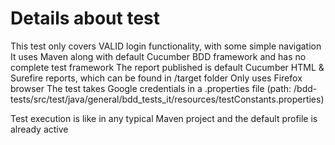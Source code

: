 # Details about test
This test only covers VALID login functionality, with some simple navigation
It uses Maven along with default Cucumber BDD framework and has no complete test framework
The report published is default Cucumber HTML & Surefire reports, which can be found in /target folder
Only uses Firefox browser
The test takes Google credentials in a .properties file (path: /bdd-tests/src/test/java/general/bdd_tests_it/resources/testConstants.properties)

Test execution is like in any typical Maven project and the default profile is already active
